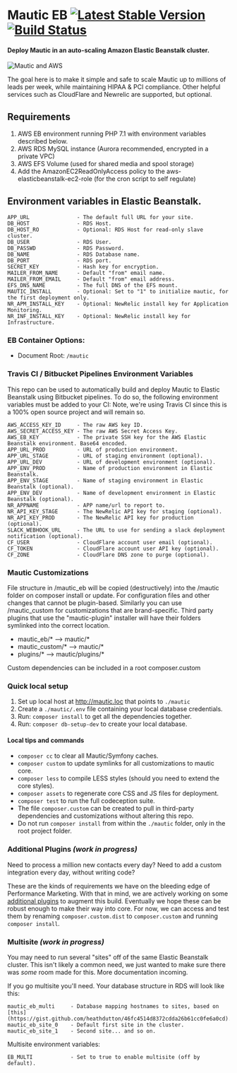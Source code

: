 Mautic EB [![Latest Stable Version](https://poser.pugx.org/thedmsgroup/mautic-eb/v/stable)](https://packagist.org/packages/thedmsgroup/mautic-eb) [![Build Status](https://travis-ci.org/TheDMSGroup/mautic-eb.svg?branch=master)](https://travis-ci.org/TheDMSGroup/mautic-eb)
=========

#### Deploy Mautic in an auto-scaling Amazon Elastic Beanstalk cluster.
![Mautic and AWS](https://i.imgur.com/LkFNgHr.jpg "Mautic and AWS")

The goal here is to make it simple and safe to scale Mautic up to millions of leads per week, 
while maintaining HIPAA & PCI compliance. Other helpful services such as CloudFlare and Newrelic are supported, but optional.

## Requirements

1) AWS EB environment running PHP 7.1 with environment variables described below.
2) AWS RDS MySQL instance (Aurora recommended, encrypted in a private VPC)
3) AWS EFS Volume (used for shared media and spool storage)
4) Add the AmazonEC2ReadOnlyAccess policy to the aws-elasticbeanstalk-ec2-role (for the cron script to self regulate)

## Environment variables in Elastic Beanstalk.

    APP_URL               - The default full URL for your site.
    DB_HOST               - RDS Host.
    DB_HOST_RO            - Optional: RDS Host for read-only slave cluster.
    DB_USER               - RDS User.
    DB_PASSWD             - RDS Password.
    DB_NAME               - RDS Database name.
    DB_PORT               - RDS port.
    SECRET_KEY            - Hash key for encryption.
    MAILER_FROM_NAME      - Default "from" email name.
    MAILER_FROM_EMAIL     - Default "from" email address.
    EFS_DNS_NAME          - The full DNS of the EFS mount.
    MAUTIC_INSTALL        - Optional: Set to "1" to initialize mautic, for the first deployment only.
    NR_APM_INSTALL_KEY    - Optional: NewRelic install key for Application Monitoring.
    NR_INF_INSTALL_KEY    - Optional: NewRelic install key for Infrastructure.

### EB Container Options:

- Document Root: `/mautic`

### Travis CI / Bitbucket Pipelines Environment Variables
This repo can be used to automatically build and deploy Mautic to Elastic Beanstalk using Bitbucket pipelines. To do so, the following environment variables must be added to your CI:
Note, we're using Travis CI since this is a 100% open source project and will remain so.

    AWS_ACCESS_KEY_ID     - The raw AWS key ID.
    AWS_SECRET_ACCESS_KEY - The raw AWS Secret Access Key.
    AWS_EB_KEY            - The private SSH key for the AWS Elastic Beanstalk environment. Base64 encoded.
    APP_URL_PROD          - URL of production environment.
    APP_URL_STAGE         - URL of staging environment (optional).
    APP_URL_DEV           - URL of development environment (optional).
    APP_ENV_PROD          - Name of production environment in Elastic Beanstalk.
    APP_ENV_STAGE         - Name of staging environment in Elastic Beanstalk (optional).
    APP_ENV_DEV           - Name of development environment in Elastic Beanstalk (optional).
    NR_APPNAME            - APP name/url to report to.
    NR_API_KEY_STAGE      - The NewRelic API key for staging (optional).
    NR_API_KEY_PROD       - The NewRelic API key for production (optional).
    SLACK_WEBHOOK_URL     - The URL to use for sending a slack deployment notification (optional).
    CF_USER               - CloudFlare account user email (optional).
    CF_TOKEN              - CloudFlare account user API key (optional).
    CF_ZONE               - CloudFlare DNS zone to purge (optional).

### Mautic Customizations

File structure in /mautic_eb will be copied (destructively) into the /mautic folder on composer install or update.
For configuration files and other changes that cannot be plugin-based.
Similarly you can use /mautic_custom for customizations that are brand-specific.
Third party plugins that use the "mautic-plugin" installer will have their folders symlinked into the correct location.

* mautic_eb/*  -->  mautic/*
* mautic_custom/*  -->  mautic/*
* plugins/* --> mautic/plugins/*

Custom dependencies can be included in a root composer.custom

### Quick local setup

1. Set up local host at http://mautic.loc that points to `./mautic`
2. Create a `./mautic/.env` file containing your local database credentials. 
3. Run: `composer install` to get all the dependencies together.
5. Run: `composer db-setup-dev` to create your local database.

#### Local tips and commands

* `composer cc` to clear all Mautic/Symfony caches.
* `composer custom` to update symlinks for all customizations to mautic core.
* `composer less` to compile LESS styles (should you need to extend the core styles).
* `composer assets` to regenerate core CSS and JS files for deployment.
* `composer test` to run the full codeception suite.
* The file `composer.custom` can be created to pull in third-party dependencies and customizations without altering this repo.
* Do not run `composer install` from within the `./mautic` folder, only in the root project folder.

### Additional Plugins *(work in progress)*

Need to process a million new contacts every day? 
Need to add a custom integration every day, without writing code?

These are the kinds of requirements we have on the bleeding edge of Performance Marketing.
With that in mind, we are actively working on some [additional plugins](https://github.com/thedmsgroup?q=mautic&type=public)
to augment this build. Eventually we hope these can be robust enough to make their way into core. For now, 
we can access and test them by renaming `composer.custom.dist` to `composer.custom` and running `composer install`. 

### Multisite *(work in progress)*

You may need to run several "sites" off of the same Elastic Beanstalk cluster.
This isn't likely a common need, we just wanted to make sure there was *some* room made for this.
More documentation incoming.

If you go multisite you'll need. Your database structure in RDS will look like this:

    mautic_eb_multi     - Database mapping hostnames to sites, based on [this](https://gist.github.com/heathdutton/46fc4514d8372cdda26b61cc0fe6a0cd).
    mautic_eb_site_0    - Default first site in the cluster.
    mautic_eb_site_1    - Second site... and so on.

Multisite environment variables:

    EB_MULTI            - Set to true to enable multisite (off by default).
